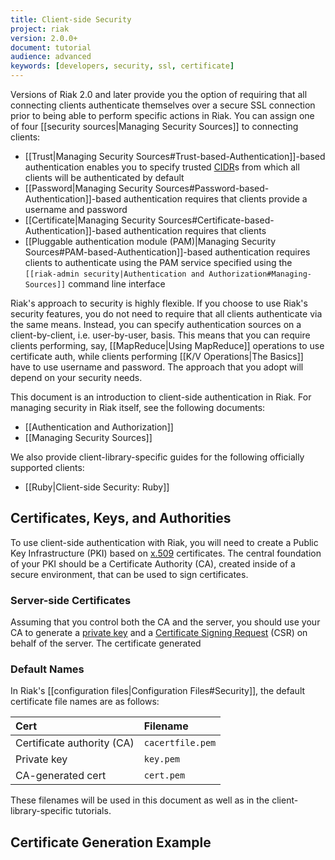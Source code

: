 ```yaml
---
title: Client-side Security
project: riak
version: 2.0.0+
document: tutorial
audience: advanced
keywords: [developers, security, ssl, certificate]
---
```


Versions of Riak 2.0 and later provide you the option of requiring that
all connecting clients authenticate themselves over a secure SSL
connection prior to being able to perform specific actions in Riak. You
can assign one of four [[security sources|Managing Security Sources]] to
connecting clients:

* [[Trust|Managing Security Sources#Trust-based-Authentication]]-based
  authentication enables you to specify trusted
  [CIDR](http://en.wikipedia.org/wiki/Classless_Inter-Domain_Routing)s
  from which all clients will be authenticated by default
* [[Password|Managing Security
  Sources#Password-based-Authentication]]-based authentication requires
  that clients provide a username and password
* [[Certificate|Managing Security
  Sources#Certificate-based-Authentication]]-based authentication
  requires that clients
* [[Pluggable authentication module (PAM)|Managing Security
  Sources#PAM-based-Authentication]]-based authentication requires
  clients to authenticate using the PAM service specified using the
  `[[riak-admin security|Authentication and Authorization#Managing-Sources]]`
  command line interface

Riak's approach to security is highly flexible. If you choose to use
Riak's security features, you do not need to require that all clients
authenticate via the same means. Instead, you can specify authentication
sources on a client-by-client, i.e. user-by-user, basis. This means that
you can require clients performing, say, [[MapReduce|Using MapReduce]]
operations to use certificate auth, while clients performing [[K/V
Operations|The Basics]] have to use username and password. The approach
that you adopt will depend on your security needs.

This document is an introduction to client-side authentication in Riak.
For managing security in Riak itself, see the following documents:

* [[Authentication and Authorization]]
* [[Managing Security Sources]]

We also provide client-library-specific guides for the following
officially supported clients:

* [[Ruby|Client-side Security: Ruby]]

## Certificates, Keys, and Authorities

To use client-side authentication with Riak, you will need to create a
Public Key Infrastructure (PKI) based on
[x.509](http://en.wikipedia.org/wiki/X.509) certificates. The central
foundation of your PKI should be a Certificate Authority (CA), created
inside of a secure environment, that can be used to sign certificates.

### Server-side Certificates

Assuming that you control both the CA and the server, you should use
your CA to generate a [private key](http://www.comodo.com/resources/small-business/digital-certificates2.php)
and a [Certificate Signing Request](http://en.wikipedia.org/wiki/Certificate_signing_request) \(CSR)
on behalf of the server. The certificate generated

### Default Names

In Riak's [[configuration files|Configuration Files#Security]], the
default certificate file names are as follows:

Cert | Filename
:----|:-------
Certificate authority (CA) | `cacertfile.pem`
Private key | `key.pem`
CA-generated cert | `cert.pem`

These filenames will be used in this document as well as in the
client-library-specific tutorials.

## Certificate Generation Example



